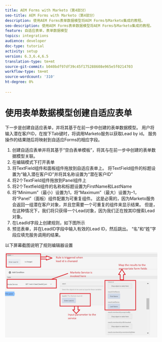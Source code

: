 ```yaml
---
title: AEM Forms with Marketo（第4部分）
seo-title: AEM Forms with Marketo（第4部分）
description: 使用AEM Forms表单数据模型将AEM Forms与Marketo集成的教程。
seo-description: 使用AEM Forms表单数据模型将AEM Forms与Marketo集成的教程。
feature: 自适应表单，表单数据模型
topics: integrations
audience: developer
doc-type: tutorial
activity: setup
version: 6.3,6.4,6.5
translation-type: tm+mt
source-git-commit: b040bdf97df39c45f175288608e965e5f0214703
workflow-type: tm+mt
source-wordcount: '310'
ht-degree: 0%

---
```



# 使用表单数据模型创建自适应表单

下一步是创建自适应表单，并将其基于在前一步中创建的表单数据模型。
用户将输入潜在客户ID，在按下Tab键时，将调用Marketo服务以获取Lead by id。 服务操作的结果随后将映射到自适应Forms的相应字段。

1. 创建自适应表单并将其基于“空白表单模板”，将其与在前一步中创建的表单数据模型关联。
1. 在编辑模式下打开表单
1. 将TextField组件和面板组件拖放到自适应表单上。 将TextField组件的标题设置为“输入潜在客户ID”并将其名称设置为“潜在客户ID”
1. 将2个TextField组件拖放到Panel组件上
1. 将2个Textfield组件的名称和标题设置为FirstName和LastName
1. 将“Minimum”（最小）设置为1，将“Maximum”（最大）设置为–1，将“Panel”（面板）组件配置为可重复组件。 这是必需的，因为Marketo服务会返回一组潜在客户对象，并且您需要一个可重复的组件来显示结果。 但是，在这种情况下，我们将只获得一个Lead对象，因为我们正在按其ID搜索Lead对象。
1. 在LeadId字段上创建规则，如下图所示
1. 预览表单，并在LeadID字段中输入有效的Lead ID，然后跳出。 “名”和“姓”字段应填充服务调用的结果。

以下屏幕截图说明了规则编辑器设置

![规则编辑器](assets/ruleeditor.jfif)
